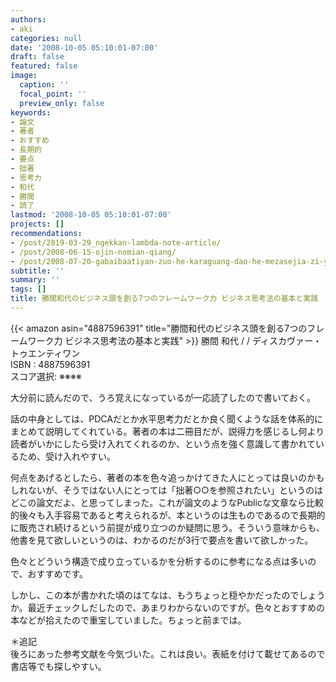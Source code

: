 ```yaml
---
authors:
- aki
categories: null
date: '2008-10-05 05:10:01-07:00'
draft: false
featured: false
image:
  caption: ''
  focal_point: ''
  preview_only: false
keywords:
- 論文
- 著者
- おすすめ
- 長期的
- 要点
- 拙著
- 思考力
- 和代
- 勝間
- 読了
lastmod: '2008-10-05 05:10:01-07:00'
projects: []
recommendations:
- /post/2019-03-29_ngekkan-lambda-note-article/
- /post/2008-06-15-ojin-nomian-qiang/
- /post/2008-07-20-gabaibaatiyan-zuo-he-karaguang-dao-he-mezasejia-zi-yuan/
subtitle: ''
summary: ''
tags: []
title: 勝間和代のビジネス頭を創る7つのフレームワーク力 ビジネス思考法の基本と実践
---
```


{{< amazon asin="4887596391" title="勝間和代のビジネス頭を創る7つのフレームワーク力 ビジネス思考法の基本と実践" >}}
勝間 和代 / / ディスカヴァー・トゥエンティワン  
ISBN : 4887596391  
スコア選択: ※※※※  
  
大分前に読んだので、うろ覚えになっているが一応読了したので書いておく。  
  
話の中身としては、PDCAだとか水平思考力だとか良く聞くような話を体系的にまとめて説明してくれている。著者の本は二冊目だが、説得力を感じるし何より読者がいかにしたら受け入れてくれるのか、という点を強く意識して書かれているため、受け入れやすい。  
  
何点をあげるとしたら、著者の本を色々追っかけてきた人にとっては良いのかもしれないが、そうではない人にとっては「拙著○○を参照されたい」というのはどこの論文だよ、と思ってしまった。これが論文のようなPublicな文章なら比較的後々も入手容易であると考えられるが、本というのは生ものであるので長期的に販売され続けるという前提が成り立つのか疑問に思う。そういう意味からも、他書を見て欲しいというのは、わかるのだが3行で要点を書いて欲しかった。  
  
色々とどういう構造で成り立っているかを分析するのに参考になる点は多いので、おすすめです。  
  
しかし、この本が書かれた頃のはてなは、もうちょっと穏やかだったのでしょうか。最近チェックしだしたので、あまりわからないのですが。色々とおすすめの本などが拾えたので重宝していました。ちょっと前までは。  
  
＊追記  
後ろにあった参考文献を今気づいた。これは良い。表紙を付けて載せてあるので書店等でも探しやすい。